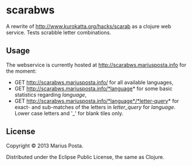 scarabws
========

A rewrite of http://www.kurokatta.org/hacks/scarab as a clojure web service.
Tests scrabble letter combinations.

## Usage

The webservice is currently hosted at http://scarabws.mariusposta.info for the moment:
- GET http://scarabws.mariusposta.info/ for all available languages,
- GET http://scarabws.mariusposta.info/*language* for some basic statistics regarding *language*,
- GET http://scarabws.mariusposta.info/*language*/*letter-query* for exact- and sub-matches of the letters in *letter_query* for *language*. Lower case letters and '_' for blank tiles only. 


## License

Copyright © 2013 Marius Posta.

Distributed under the Eclipse Public License, the same as Clojure.
